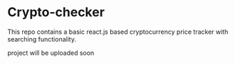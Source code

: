 # Crypto-checker
This repo contains a basic react.js based cryptocurrency price tracker with searching functionality.

project will be uploaded soon
